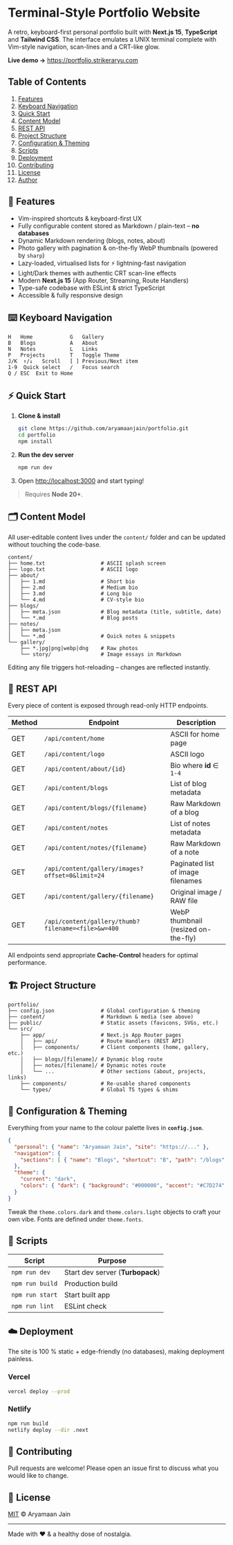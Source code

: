 # Terminal-Style Portfolio Website

A retro, keyboard-first personal portfolio built with **Next.js 15**, **TypeScript** and **Tailwind CSS**. The interface emulates a UNIX terminal complete with Vim-style navigation, scan-lines and a CRT-like glow.

**Live demo →** <https://portfolio.strikeraryu.com>

## Table of Contents
1. [Features](#-features)
2. [Keyboard Navigation](#-keyboard-navigation)
3. [Quick Start](#-quick-start)
4. [Content Model](#-content-model)
5. [REST API](#-rest-api)
6. [Project Structure](#-project-structure)
7. [Configuration & Theming](#-configuration--theming)
8. [Scripts](#-scripts)
9. [Deployment](#-deployment)
10. [Contributing](#-contributing)
11. [License](#-license)
12. [Author](#author)

## 🚀 Features

- Vim-inspired shortcuts & keyboard-first UX
- Fully configurable content stored as Markdown / plain-text – **no databases**
- Dynamic Markdown rendering (blogs, notes, about)
- Photo gallery with pagination & on-the-fly WebP thumbnails (powered by `sharp`)
- Lazy-loaded, virtualised lists for ⚡ lightning-fast navigation
- Light/Dark themes with authentic CRT scan-line effects
- Modern **Next.js 15** (App Router, Streaming, Route Handlers)
- Type-safe codebase with ESLint & strict TypeScript
- Accessible & fully responsive design

## ⌨️ Keyboard Navigation

```
H   Home            G   Gallery
B   Blogs           A   About
N   Notes           L   Links
P   Projects        T   Toggle Theme
J/K  ↑/↓   Scroll   [ ] Previous/Next item
1-9  Quick select   /   Focus search
Q / ESC  Exit to Home
```

## ⚡ Quick Start

1. **Clone & install**
   ```bash
   git clone https://github.com/aryamaanjain/portfolio.git
   cd portfolio
   npm install
   ```
2. **Run the dev server**
   ```bash
   npm run dev
   ```
3. Open <http://localhost:3000> and start typing!

> Requires **Node 20+**.

## 🗂️ Content Model

All user-editable content lives under the `content/` folder and can be updated without touching the code-base.

```
content/
├── home.txt                  # ASCII splash screen
├── logo.txt                  # ASCII logo
├── about/
│   ├── 1.md                  # Short bio
│   ├── 2.md                  # Medium bio
│   ├── 3.md                  # Long bio
│   └── 4.md                  # CV-style bio
├── blogs/
│   ├── meta.json             # Blog metadata (title, subtitle, date)
│   └── *.md                  # Blog posts
├── notes/
│   ├── meta.json
│   └── *.md                  # Quick notes & snippets
└── gallery/
    ├── *.jpg|png|webp|dng    # Raw photos
    └── story/                # Image essays in Markdown
```

Editing any file triggers hot-reloading – changes are reflected instantly.

## 🧩 REST API

Every piece of content is exposed through read-only HTTP endpoints.

| Method | Endpoint | Description |
|--------|----------|-------------|
| GET | `/api/content/home` | ASCII for home page |
| GET | `/api/content/logo` | ASCII logo |
| GET | `/api/content/about/{id}` | Bio where **id** ∈ `1-4` |
| GET | `/api/content/blogs` | List of blog metadata |
| GET | `/api/content/blogs/{filename}` | Raw Markdown of a blog |
| GET | `/api/content/notes` | List of notes metadata |
| GET | `/api/content/notes/{filename}` | Raw Markdown of a note |
| GET | `/api/content/gallery/images?offset=0&limit=24` | Paginated list of image filenames |
| GET | `/api/content/gallery/{filename}` | Original image / RAW file |
| GET | `/api/content/gallery/thumb?filename=<file>&w=400` | WebP thumbnail (resized on-the-fly) |

All endpoints send appropriate **Cache-Control** headers for optimal performance.

## 🏗️ Project Structure

```
portfolio/
├── config.json               # Global configuration & theming
├── content/                  # Markdown & media (see above)
├── public/                   # Static assets (favicons, SVGs, etc.)
└── src/
    ├── app/                  # Next.js App Router pages
    │   ├── api/              # Route Handlers (REST API)
    │   ├── components/       # Client components (home, gallery, etc.)
    │   ├── blogs/[filename]/ # Dynamic blog route
    │   ├── notes/[filename]/ # Dynamic notes route
    │   └── ...               # Other sections (about, projects, links)
    ├── components/           # Re-usable shared components
    └── types/                # Global TS types & shims
```

## 🎨 Configuration & Theming

Everything from your name to the colour palette lives in **`config.json`**.

```json
{
  "personal": { "name": "Aryamaan Jain", "site": "https://..." },
  "navigation": {
    "sections": [ { "name": "Blogs", "shortcut": "B", "path": "/blogs" } ]
  },
  "theme": {
    "current": "dark",
    "colors": { "dark": { "background": "#000000", "accent": "#C7D274" } }
  }
}
```

Tweak the `theme.colors.dark` and `theme.colors.light` objects to craft your own vibe. Fonts are defined under `theme.fonts`.

## 📜 Scripts

| Script | Purpose |
|--------|---------|
| `npm run dev` | Start dev server (**Turbopack**) |
| `npm run build` | Production build |
| `npm run start` | Start built app |
| `npm run lint` | ESLint check |

## ☁️ Deployment

The site is 100 % static + edge-friendly (no databases), making deployment painless.

### Vercel
```bash
vercel deploy --prod
```

### Netlify
```bash
npm run build
netlify deploy --dir .next
```

## 🙋 Contributing

Pull requests are welcome! Please open an issue first to discuss what you would like to change.

## 📝 License

[MIT](LICENSE) © Aryamaan Jain

---

Made with ❤️ & a healthy dose of nostalgia.
